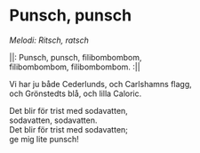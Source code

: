 # Punsch, punsch
*Melodi: Ritsch, ratsch*

||: Punsch, punsch, filibombombom,  
filibombombom, filibombombom. :||  

Vi har ju både Cederlunds, och Carlshamns flagg,  
och Grönstedts blå, och lilla Caloric.  

Det blir för trist med sodavatten,  
sodavatten, sodavatten.  
Det blir för trist med sodavatten;  
ge mig lite punsch!  
